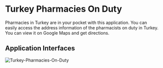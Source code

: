 # Turkey Pharmacies On Duty

Pharmacies in Turkey are in your pocket with this application. You can easily access the address information of the pharmacists on duty in Turkey. You can view it on Google Maps and get directions. 

## Application Interfaces
![Turkey-Pharmacies-On-Duty](https://user-images.githubusercontent.com/35779648/149658340-d5eefbd4-e646-498f-b902-4c6c37078e88.png)

